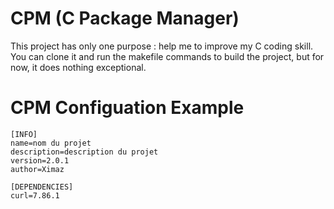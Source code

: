 # CPM (C Package Manager)
This project has only one purpose : help me to improve my C coding skill. You can clone it and run the makefile commands to build the project, but for now, it does nothing exceptional.

# CPM Configuation Example
```properties
[INFO]
name=nom du projet
description=description du projet
version=2.0.1
author=Ximaz

[DEPENDENCIES]
curl=7.86.1
```
